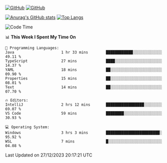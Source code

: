 [![GitHub](https://img.shields.io/github/followers/sharpxk?style=social)](https://github.com/sharpxk) [![GitHub](https://img.shields.io/github/stars/sharpxk?style=social)](https://github.com/sharpxk)

[![Anurag's GitHub stats](https://github-readme-stats-git-masterrstaa-rickstaa.vercel.app/api?username=sharpxk&hide=contribs,prs,issues&show_icons=true&theme=tokyonight)](https://github.com/anuraghazra/github-readme-stats)
[![Top Langs](https://github-readme-stats-git-masterrstaa-rickstaa.vercel.app/api/top-langs/?username=sharpxk&layout=compact&theme=tokyonight)](https://github.com/anuraghazra/github-readme-stats)

<!--START_SECTION:waka-->
![Code Time](http://img.shields.io/badge/Code%20Time-402%20hrs%2025%20mins-blue)

📊 **This Week I Spent My Time On** 

```text
💬 Programming Languages: 
Java                     1 hr 33 mins        ████████████░░░░░░░░░░░░░   49.11 % 
TypeScript               27 mins             ████░░░░░░░░░░░░░░░░░░░░░   14.37 % 
YAML                     18 mins             ██░░░░░░░░░░░░░░░░░░░░░░░   09.90 % 
Properties               15 mins             ██░░░░░░░░░░░░░░░░░░░░░░░   08.01 % 
Text                     14 mins             ██░░░░░░░░░░░░░░░░░░░░░░░   07.70 % 

🔥 Editors: 
IntelliJ                 2 hrs 12 mins       █████████████████░░░░░░░░   69.07 % 
VS Code                  59 mins             ████████░░░░░░░░░░░░░░░░░   30.93 % 

💻 Operating System: 
Windows                  3 hrs 3 mins        ████████████████████████░   95.92 % 
WSL                      7 mins              █░░░░░░░░░░░░░░░░░░░░░░░░   04.08 % 
```


 Last Updated on 27/12/2023 20:17:21 UTC
<!--END_SECTION:waka-->
